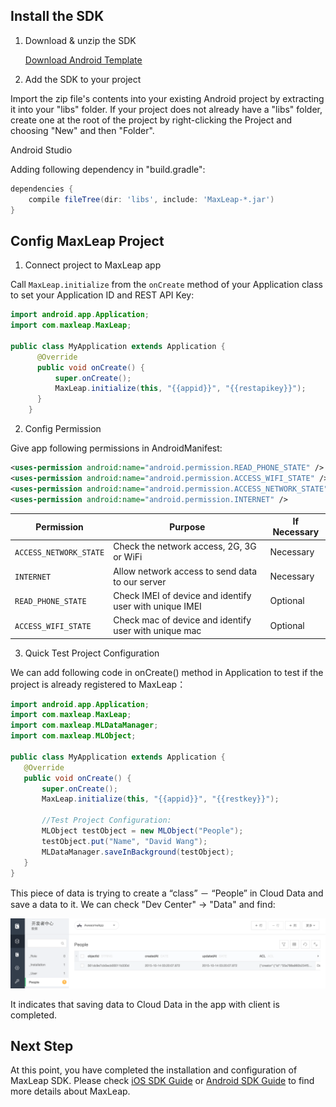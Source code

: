 ## Install the SDK

1. Download & unzip the SDK

   	<a class="download-sdk" href="https://github.com/MaxLeap/SDK-Android/releases" target="_blank">Download Android Template</a>

2.	Add the SDK to your project

Import the zip file's contents into your existing Android project by extracting it into your "libs" folder. If your project does not already have a "libs" folder, create one at the root of the project by right-clicking the Project and choosing "New" and then "Folder".

Android Studio

Adding following dependency in "build.gradle":

```gradle
dependencies {
    compile fileTree(dir: 'libs', include: 'MaxLeap-*.jar')
}
```

##	Config MaxLeap Project

1. Connect project to MaxLeap app

Call `MaxLeap.initialize` from the `onCreate` method of your Application class to set your Application ID and REST API Key:

```java
import android.app.Application;
import com.maxleap.MaxLeap;

public class MyApplication extends Application {
      @Override
      public void onCreate() {
          super.onCreate();
          MaxLeap.initialize(this, "{{appid}}", "{{restapikey}}");
      }
    }
```

2. Config Permission

Give app following permissions in AndroidManifest:

```xml
<uses-permission android:name="android.permission.READ_PHONE_STATE" />
<uses-permission android:name="android.permission.ACCESS_WIFI_STATE" />
<uses-permission android:name="android.permission.ACCESS_NETWORK_STATE" />
<uses-permission android:name="android.permission.INTERNET" />
 ```

Permission|Purpose|If Necessary
---|---|---
`ACCESS_NETWORK_STATE`|		Check the network access, 2G, 3G or WiFi| Necessary
`INTERNET`| 	Allow network access to send data to our server| Necessary
`READ_PHONE_STATE`| 	Check IMEI of device and identify user with unique IMEI | Optional
`ACCESS_WIFI_STATE`| 	Check mac of device and identify user with unique mac| Optional

3. Quick Test Project Configuration

We can add following code in onCreate() method in Application to test if the project is already registered to MaxLeap：

```java
import android.app.Application;
import com.maxleap.MaxLeap;
import com.maxleap.MLDataManager;
import com.maxleap.MLObject;

public class MyApplication extends Application {
   @Override
   public void onCreate() {
       super.onCreate();
       MaxLeap.initialize(this, "{{appid}}", "{{restkey}}");

       //Test Project Configuration:
       MLObject testObject = new MLObject("People");
       testObject.put("Name", "David Wang");
       MLDataManager.saveInBackground(testObject);
   }
}
```

This piece of data is trying to create a “class” － “People” in Cloud Data and save a data to it. We can check "Dev Center" -> "Data" and find:


![imgSDKQSTestAddObj](../../../images/imgSDKQSTestAddObj.png)

It indicates that saving data to Cloud Data in the app with client is completed.

## Next Step
At this point, you have completed the installation and configuration of MaxLeap SDK. Please check [iOS SDK Guide](ML_DOCS_GUIDE_LINK_PLACEHOLDER_IOS) or [Android SDK Guide](ML_DOCS_GUIDE_LINK_PLACEHOLDER_ANDROID) to find more details about MaxLeap.